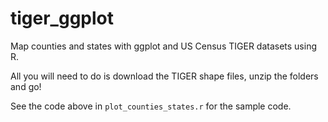 # tiger_ggplot
Map counties and states with ggplot and US Census TIGER datasets using R. 

All you will need to do is download the TIGER shape files, unzip the folders and go! 

See the code above in `plot_counties_states.r` for the sample code. 
